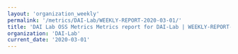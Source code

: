 ```yaml
---
layout: 'organization_weekly'
permalink: '/metrics/DAI-Lab/WEEKLY-REPORT-2020-03-01/'
title: 'DAI Lab OSS Metrics Metrics report for DAI-Lab | WEEKLY-REPORT-2020-03-01'
organization: 'DAI-Lab'
current_date: '2020-03-01'
---
```

